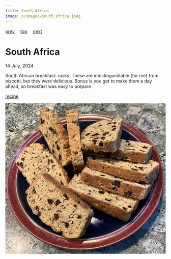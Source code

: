 ```yaml
---
title: South Africa
image: s/images/south_africa.jpeg
---
```

[prev](somalia.md)&emsp;
[top](../index.md)&emsp;
[next](spain.md)
# South Africa
14 July, 2024

South African breakfast: rusks. These are indistinguishable (for me)
from biscotti, but they were delicious. Bonus is you get to make them
a day ahead, so breakfast was easy to prepare.

[recipe](https://loveinmyoven.com/south-african-buttermilk-rusks/)

![breakfast](images/south_africa.jpeg)
